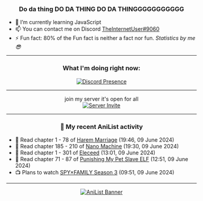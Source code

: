 <div align="center">

### Do da thing DO DA THING DO DA THINGGGGGGGGGGG
</div>

- 🌱 I’m currently learning JavaScript
- 📫 You can contact me on Discord [TheInternetUser#9060](https://discord.com/users/534117072796385300)
- ⚡ Fun fact: 80% of the Fun fact is neither a fact nor fun. _Statistics by me 😎_
<hr>

<div align="center">

### What I'm doing right now:
[![Discord Presence](https://lanyard.cnrad.dev/api/534117072796385300)](https://discord.com/users/534117072796385300)
<hr>

join my server it's open for all <br>
[![Server Invite](https://invidget.switchblade.xyz/bfYgVHxrSs)](https://discord.gg/bfYgVHxrSs)

<hr>
  
### 🌸 My recent AniList activity

</div>

<!-- ANILIST_ACTIVITY:start -->

-   📖 Read chapter 1 - 78 of [Harem Marriage](https://anilist.co/manga/86283) (19:46, 09 June 2024)
-   📖 Read chapter 185 - 210 of [Nano Machine](https://anilist.co/manga/120980) (19:30, 09 June 2024)
-   📖 Read chapter 1 - 301 of [Eleceed](https://anilist.co/manga/106929) (13:01, 09 June 2024)
-   📖 Read chapter 71 - 87 of [Punishing My Pet Slave ELF](https://anilist.co/manga/143102) (12:51, 09 June 2024)
-   📺 Plans to watch [SPY×FAMILY Season 3](https://anilist.co/anime/177937) (09:51, 09 June 2024)

<!-- ANILIST_ACTIVITY:end -->
<hr>

<div align="center">

[![AniList Banner](https://img.anili.st/User/929966)](https://anilist.co/user/TheInternetUser)

<!-- ![Profile views](https://gpvc.arturio.dev/TheInternetUse7) Since 2023-01-09 -->
<br>


</div>
